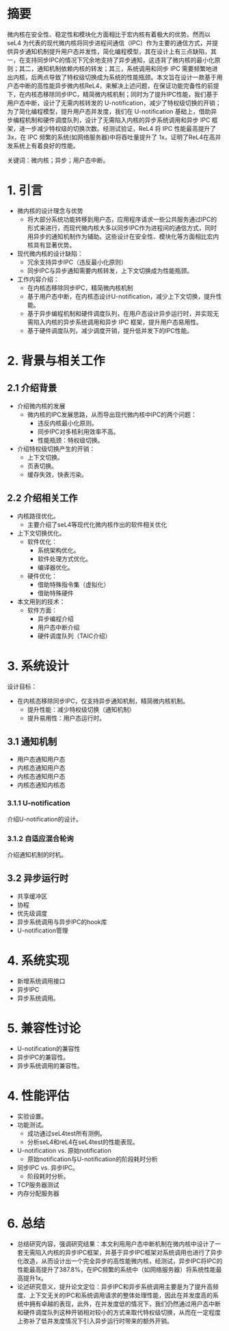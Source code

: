 # 摘要

微内核在安全性、稳定性和模块化方面相比于宏内核有着极大的优势。然而以 seL4 为代表的现代微内核将同步进程间通信（IPC）作为主要的通信方式，并提供异步通知机制提升用户态并发性，简化编程模型，其在设计上有三点缺陷，其一，在支持同步IPC的情况下冗余地支持了异步通知，这违背了微内核的最小化原则；其二，通知机制依赖内核的转发；其三，系统调用和同步 IPC 需要频繁地进出内核，后两点导致了特权级切换成为系统的性能瓶颈。本文旨在设计一款基于用户态中断的高性能异步微内核ReL4，来解决上述问题，在保证功能完备性的前提下，在内核态移除同步IPC，精简微内核机制；同时为了提升IPC性能，我们基于用户态中断，设计了无需内核转发的 U-notification，减少了特权级切换的开销；为了简化编程模型，提升用户态并发度，我们在 U-notification 基础上，借助异步编程机制和硬件调度队列，设计了无需陷入内核的异步系统调用和异步 IPC 框架，进一步减少特权级的切换次数。经测试验证，ReL4 将 IPC 性能最高提升了 3x，在 IPC 频繁的系统(如网络服务器)中将吞吐量提升了 1x，证明了ReL4在高并发系统上有着良好的性能。

关键词：微内核；异步；用户态中断。

# 1. 引言
- 微内核的设计理念与优势
	- 将大部分系统功能转移到用户态，应用程序请求一些公共服务通过IPC的形式来进行，而现代微内核大多以同步IPC作为进程间的通信方式，同时用异步的通知机制作为辅助。这些设计在安全性、模块化等方面相比宏内核具有显著优势。
- 现代微内核的设计缺陷：
	- 冗余支持异步IPC（违反最小化原则）
	- 同步IPC与异步通知需要内核转发，上下文切换成为性能瓶颈。
- 工作内容介绍：
	- 在内核态移除同步IPC，精简微内核机制
	- 基于用户态中断，在内核态设计U-notification，减少上下文切换，提升性能。
	- 基于异步编程机制和硬件调度队列，在用户态设计异步运行时，并实现无需陷入内核的异步系统调用和异步 IPC 框架，提升用户态易用性。
	- 基于硬件调度队列，减少调度开销，提升低并发下的IPC性能。

# 2. 背景与相关工作

## 2.1 介绍背景
- 介绍微内核的发展
	- 微内核的IPC发展思路，从而导出现代微内核中IPC的两个问题：
		- 违反内核最小化原则。
		- 同步IPC对多核利用效率不高。
		- 性能瓶颈：特权级切换。
- 介绍特权级切换产生的开销：
	- 上下文切换。
	- 页表切换。
	- 缓存失效，快表污染。
## 2.2 介绍相关工作
- 内核路径优化。
	- 主要介绍了seL4等现代化微内核作出的软件相关优化
- 上下文切换优化。
	- 软件优化：
		- 系统架构优化。
		- 软件处理方式优化。
		- 编译器优化。
	- 硬件优化：
		- 借助特殊指令集（虚拟化）
		- 借助特殊硬件
- 本文用到的技术：
	- 软件方面：
		- 异步编程介绍
		- 用户态中断介绍
		- 硬件调度队列（TAIC介绍）

# 3. 系统设计
设计目标：
- 在内核态移除同步IPC，仅支持异步通知机制，精简微内核机制。
	- 提升性能：减少特权级切换（通知机制）
	- 提升易用性：用户态运行时。
## 3.1 通知机制
- 用户态通知用户态
- 内核态通知用户态
- 内核态通知用户态
- 内核态通知内核态
### 3.1.1 U-notification
介绍U-notification的设计。
### 3.1.2 自适应混合轮询
介绍通知机制的时机。

## 3.2 异步运行时
- 共享缓冲区
- 协程
- 优先级调度
- 异步系统调用与异步IPC的hook库
- U-notification管理

# 4. 系统实现
- 新增系统调用接口
- 异步IPC
- 异步系统调用。
# 5. 兼容性讨论
- U-notification的兼容性
- 异步IPC的兼容性。
- 异步系统调用的兼容性。

# 4. 性能评估
- 实验设置。
- 功能测试。
	- 成功通过seL4test所有测例。
	- 分析seL4和reL4在seL4test的性能表现。
- U-notification vs. 原始notification
	- 原始notification与U-notification的阶段耗时分析
- 同步IPC vs. 异步IPC。
	- 阶段耗时分析。
- TCP服务器测试
- 内存分配服务器
# 6. 总结
- 总结研究内容，强调研究结果：本文利用用户态中断机制在微内核中设计了一套无需陷入内核的异步IPC框架，并基于异步IPC框架对系统调用也进行了异步化改造，从而设计出一个完全异步的高性能微内核，经测试，异步IPC将IPC的性能最高提升了387.8%，在IPC频繁的系统中（如网络服务器）将系统性能最高提升1x。
- 论述研究意义，提升论文定位：异步IPC和异步系统调用主要是为了提升高频度、上下文无关的IPC和系统调用请求的整体处理性能，因此在并发度高的系统中拥有卓越的表现，此外，在并发度低的情况下，我们仍然通过用户态中断和硬件调度队列这种开销相对较小的方式来取代特权级切换，从而在一定程度上弥补了低并发度情况下引入异步运行时带来的额外开销。